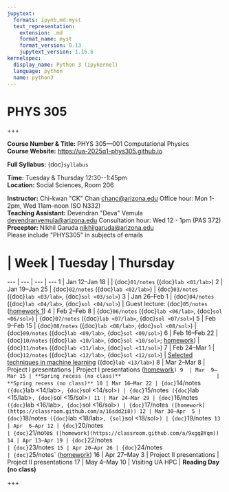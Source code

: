 ```yaml
---
jupytext:
  formats: ipynb,md:myst
  text_representation:
    extension: .md
    format_name: myst
    format_version: 0.13
    jupytext_version: 1.16.6
kernelspec:
  display_name: Python 3 (ipykernel)
  language: python
  name: python3
---
```


# PHYS 305

+++

**Course Number & Title:** PHYS 305—001 Computational Physics  
**Course Website:** https://ua-2025q1-phys305.github.io

**Full Syllabus:** {doc}`syllabus`

**Time:** Tuesday & Thursday 12:30--1:45pm  
**Location:** Social Sciences, Room 206

**Instructor:** Chi-kwan "CK" Chan <chanc@arizona.edu> Office hour: Mon 1-2pm, Wed 11am–noon (SO N332)  
**Teaching Assistant:** Devendran "Deva" Vemula <devendranvemula@arizona.edu> Consultation hour: Wed 12 - 1pm (PAS 372)  
**Preceptor:** Nikhil Garuda <nikhilgaruda@arizona.edu>  
Please include "PHYS305" in subjects of emails


#  | Week | Tuesday | Thursday
--- | --- | --- | ---
1  | Jan 12–Jan 18 |                                                            | {doc}`01/notes` ({doc}`lab <01/lab>`)
2  | Jan 19–Jan 25 | {doc}`02/notes` ({doc}`lab <02/lab>`)                      | {doc}`03/notes` ({doc}`lab <03/lab>`, {doc}`sol <03/sol>`)
3  | Jan 26–Feb  1 | {doc}`04/notes` ({doc}`lab <04/lab>`, {doc}`sol <04/sol>`) | Guest lecture: {doc}`05/notes` ([homework 1](https://classroom.github.com/a/pF35huEj))
4  | Feb  2–Feb  8 | {doc}`06/notes` ({doc}`lab <06/lab>`, {doc}`sol <06/sol>`) | {doc}`07/notes` ({doc}`lab <07/lab>`, {doc}`sol <07/sol>`)
5  | Feb  9–Feb 15 | {doc}`08/notes` ({doc}`lab <08/lab>`, {doc}`sol <08/sol>`) | {doc}`09/notes` ({doc}`lab <09/lab>`, {doc}`sol <09/sol>`)
6  | Feb 16–Feb 22 | {doc}`10/notes` ({doc}`lab <10/lab>`, {doc}`sol <10/sol>`; [homework](https://classroom.github.com/a/YPK86akT)) | {doc}`11/notes` ({doc}`lab <11/lab>`, {doc}`sol <11/sol>`)
7  | Feb 24–Mar  1 | {doc}`12/notes` ({doc}`lab <12/lab>`, {doc}`sol <12/sol>`) | [Selected techniques in machine learning](13/slides.pdf) ({doc}`lab <13/lab>`)
8  | Mar  2–Mar  8 | Project I presentations                                    | Project I presentations ([homework](https://classroom.github.com/a/EWQBHHDo)`)
9  | Mar  9–Mar 15 | **Spring recess (no class)**                               | **Spring recess (no class)**
10 | Mar 16–Mar 22 | {doc}`14/notes` ({doc}`lab <14/lab>`, {doc}`sol <14/sol>`) | {doc}`15/notes` ({doc}`lab <15/lab>`, {doc}`sol <15/sol>`)
11 | Mar 24–Mar 29 | {doc}`16/notes` ({doc}`lab <16/lab>`, {doc}`sol <16/sol>`) | {doc}`17/notes` ([homework](https://classroom.github.com/a/16sdd2i8))
12 | Mar 30–Apr  5 | {doc}`18/notes` ({doc}`lab <18/lab>`, {sol}`sol <18/sol>`) | {doc}`19/notes`
13 | Apr  6–Apr 12 | {doc}`20/notes`                                            | {doc}`21/notes` ([homework](https://classroom.github.com/a/9xgqBYqm))
14 | Apr 13–Apr 19 | {doc}`22/notes`                                            | {doc}`23/notes`
15 | Apr 20–Apr 26 | {doc}`24/notes`                                            | {doc}`25/notes` ([homework](https://classroom.github.com/a/6aVUKkGd))
16 | Apr 27–May  3 | Project II presentations                                   | Project II presentations
17 | May  4–May 10 | Visiting UA HPC                                            | **Reading Day (no class)**

+++

```{tableofcontents}
```
